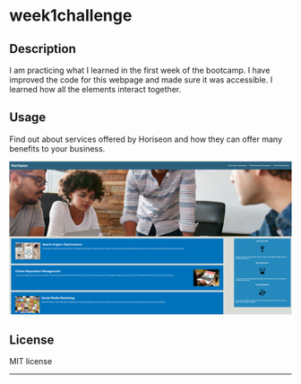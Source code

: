 # week1challenge

## Description

I am practicing what I learned in the first week of the bootcamp.
I have improved the code for this webpage and made sure it was accessible.
I learned how all the elements interact together.

## Usage

Find out about services offered by Horiseon and how they can offer many benefits to your business.

![alt text](assets/images/screenshot.png "Horiseon")

## License

MIT license

---
